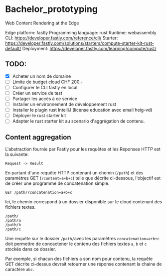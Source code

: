 # Bachelor_prototyping
Web Content Rendering at the Edge

Edge platform: fastly
Programming language: rust
Runtime: webassembly
CLI: https://developer.fastly.com/reference/cli/
Starter: https://developer.fastly.com/solutions/starters/compute-starter-kit-rust-default/
Deployment: https://developer.fastly.com/learning/compute/rust/

## TODO:

* [X] Acheter un nom de domaine
* [ ] Limite de budget cloud CHF 200.-
* [ ] Configurer le CLI fastly en local
* [ ] Créer un service de test
* [ ] Partager les accès à ce service
* [ ] Installer un environnement de développement rust
* [ ] Installer le plugin rust IntelliJ (license education avec email heig-vd)
* [ ] Déployer le rust starter kit
* [ ] Adapter le rust starter kit au scenario d'aggrégation de contenu.

## Content aggregation

L'abstraction fournie par Fastly pour les requêtes et les Réponses HTTP est la suivante:

```
Request -> Result
```

En partant d'une requête HTTP contenant un chemin (`/path`) et des paramètres GET (`?content=a+b+c`) telle que décrite ci-dessous, l'objectif est de créer une programme de concatenation simple.

```
GET /path/?concatenation=a+b+c
```

Ici, le chemin correspond à un dossier disponible sur le cloud contenant des fichiers textes.

```
/path/
/path/a
/path/b
/path/c
```

Une requête sur le dossier `/path/`avec les paramêtres `concatenation=a+b+c` doit permettre de concactener le contenu des fichiers textes `a`, `b` et `c` stockés dans ce dossier.

Par exemple, si chacun des fichiers a son nom pour contenu, la requête GET décrite ci-dessus devrait retourner une réponse contenant la chaine de caractère `abc`.
